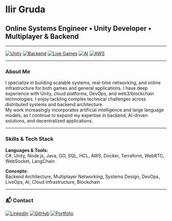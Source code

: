 # Ilir Gruda

## Online Systems Engineer • Unity Developer • Multiplayer & Backend

---

[![Unity](https://img.shields.io/badge/Engine-Unity-FF5C5C?style=flat-square&logo=unity)](https://unity.com/)
[![Backend](https://img.shields.io/badge/Backend-Architect-007ACC?style=flat-square&logo=server)]()
[![Live Games](https://img.shields.io/badge/Live--Ops-Enabled-green?style=flat-square&logo=livewire)]()
[![AI](https://img.shields.io/badge/AI-Explorer-blueviolet?style=flat-square&logo=OpenAI)]()
[![AWS](https://img.shields.io/badge/Cloud-AWS-orange?style=flat-square&logo=amazon-aws)]()

---

### About Me

I specialize in building scalable systems, real-time networking, and online infrastructure for both games and general applications. I have deep experience with Unity, cloud platforms, DevOps, and web3/blockchain technologies. I enjoy tackling complex technical challenges across distributed systems and backend architecture.  
My work increasingly incorporates artificial intelligence and large language models, as I continue to expand my expertise in backend, AI-driven solutions, and decentralized applications.

---

### Skills & Tech Stack

**Languages & Tools:**  
C#, Unity, Node.js, Java, GO, SQL, HCL, AWS, Docker, Terraform, WebRTC, WebSocket, LangChain

**Concepts:**  
Backend Architecture, Multiplayer Networking, Systems Design, DevOps, LiveOps, AI, Cloud Infrastructure, Blockchain

---

### 📬 Contact

[![LinkedIn](https://img.shields.io/badge/LinkedIn-ilirvg-0077B5?style=flat-square&logo=linkedin)](https://www.linkedin.com/in/ilirvg/)
[![GitHub](https://img.shields.io/badge/GitHub-ilirvg-181717?style=flat-square&logo=github)](https://github.com/ilirvg)
[![Portfolio](https://img.shields.io/badge/Portfolio-Website-24292e?style=flat-square&logo=githubpages)](https://ilirvg.github.io)
